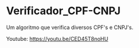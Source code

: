 # Verificador_CPF-CNPJ
Um algoritmo que verifica diversos CPF's e CNPJ's.


Youtube: https://youtu.be/CED45T8noHU
